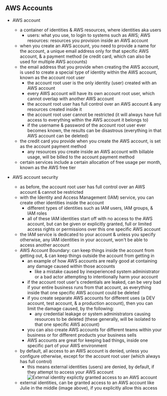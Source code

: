 ## AWS Accounts

* AWS account
  * a container of identities & AWS resources, where identities aka users
    * users: what you use, to login to systems such as AWS; AWS resources: resources you provision inside an AWS account
  * when you create an AWS account, you need to provide a name for the account, a unique email address only for that specific AWS account, & a payment method (ie credit card, which can also be used for multiple AWS accounts)
  * the email address that you provide when creating the AWS account, is used to create a special type of identity within the AWS account, known as the account root user
    * the account root user is the only identity (user) created with an AWS account 
    * every AWS account will have its own account root user, which cannot overlap with another AWS account
    * the account root user has full control over an AWS account & any resources created inside it
    * the account root user cannot be restricted (it will always have full access to everything within the AWS account it belongs to)
    * if the username & password of the account root user ever becomes known, the results can be disastrous (everything in that AWS account can be deleted)
  * the credit card you provide when you create the AWS account, is set as the account payment method
    * any resources you create inside an AWS account with billable usage, will be billed to the account payment method
  * certain services include a certain allocation of free usage per month, known as the AWS free tier
 
* AWS account security
  * as before, the account root user has full control over an AWS account & cannot be restricted
  * with the Identity and Access Management (IAM) service, you can create other identities inside the account
    * different types of identities such as IAM users, IAM groups, & IAM roles
    * all of these IAM identities start off with no access to the AWS account, but can be given or explicitly granted, full or limited access rights or permissions over this one specific AWS account
  * the IAM service is dedicated to your account & unless you specify otherwise, any IAM identities in your account, won't be able to access another account
  * AWS Account Boundary: can keep things inside the account from getting out, & can keep things outside the account from getting in
    * an example of how AWS accounts are really good at containing any damage caused within those accounts
      * like a mistake caused by inexperienced system administrator or a bad actor attempting to intentionally harm your account  
    * if the account root user's credentials are leaked, can be very bad if your entire business runs from that account, as everything inside that one specific AWS account could be deleted
    * if you create separate AWS accounts for different uses (a DEV account, test account, & a production account), then you can limit the damage caused, by the following: 
      * any credential leakage or system administrators causing resources to be deleted (these generally, will be isolated to that one specific AWS account)
    * you can also create AWS accounts for different teams within your business or for different products your business sells
    * AWS accounts are great for keeping bad things, inside one specific part of your AWS environment
  * by default, all access to an AWS account is denied, unless you configure otherwise, except for the account root user (which always has full control)
    * this means external identities (users) are denied, by default, if they attempt to access your AWS account
![External identity explictly granted access to an AWS account](https://i.postimg.cc/PxTqNt2m/image6.png)
  * external identities, can be granted access to an AWS account like Julie in the middle (image above), if you explicitly allow this access
